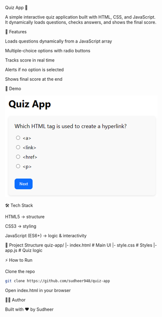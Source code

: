 Quiz App 🎯

A simple interactive quiz application built with HTML, CSS, and JavaScript.
It dynamically loads questions, checks answers, and shows the final score.

🚀 Features

Loads questions dynamically from a JavaScript array

Multiple-choice options with radio buttons

Tracks score in real time

Alerts if no option is selected

Shows final score at the end

📸 Demo

![Quiz App Screenshot](img/Screenshot%202025-09-15%20084955.png)

🛠️ Tech Stack

HTML5 → structure

CSS3 → styling

JavaScript (ES6+) → logic & interactivity

📂 Project Structure
quiz-app/
|- index.html # Main UI
|- style.css  # Styles
|- app.js     # Quiz logic

⚡ How to Run

Clone the repo
```bash
git clone https://github.com/sudheer948/quiz-app
```

Open index.html in your browser

👨‍💻 Author

Built with ❤️ by Sudheer